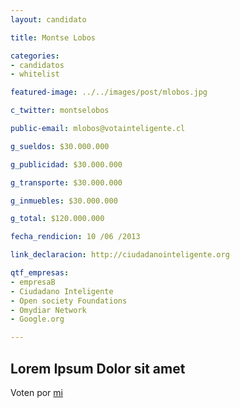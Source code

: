 ```yaml
---
layout: candidato

title: Montse Lobos

categories: 
- candidatos
- whitelist

featured-image: ../../images/post/mlobos.jpg

c_twitter: montselobos

public-email: mlobos@votainteligente.cl

g_sueldos: $30.000.000

g_publicidad: $30.000.000

g_transporte: $30.000.000

g_inmuebles: $30.000.000

g_total: $120.000.000

fecha_rendicion: 10 /06 /2013

link_declaracion: http://ciudadanointeligente.org

qtf_empresas:
- empresaB
- Ciudadano Inteligente
- Open society Foundations
- Omydiar Network
- Google.org

---
```

Lorem Ipsum Dolor sit amet
---

Voten por [mi][left]

[left]: https://candideit.org
